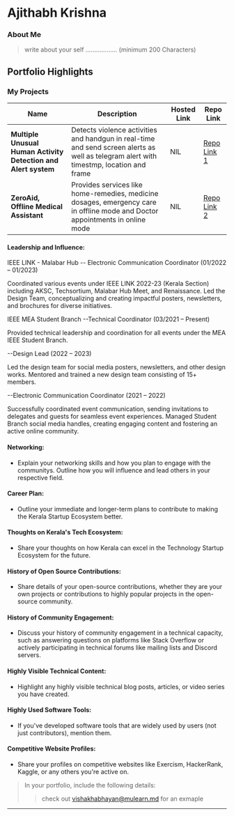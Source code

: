 # Ajithabh Krishna

### About Me

> write about your self .................. (minimum 200 Characters)


## Portfolio Highlights

### My Projects

| Name                | Description                                                               | Hosted Link                              | Repo Link                                                      |
|---------------------|---------------------------------------------------------------------------|------------------------------------------|----------------------------------------------------------------|
| **Multiple Unusual Human Activity Detection and Alert system**  | Detects violence activities and handgun in real-time and send screen alerts as well as telegram alert with timestmp, location and frame                                              | NIL   | [Repo Link 1](https://github.com/ajithabhk/finalproject)             |
| **ZeroAid, Offline Medical Assistant**  | Provides services like home-remedies, medicine dosages, emergency care in offline mode and Doctor appointments in online mode                                             | NIL    | [Repo Link 2](https://github.com/ajithabhk/ZeroAid)             |

#### Leadership and Influence:

IEEE LINK - Malabar Hub
-- Electronic Communication Coordinator (01/2022 – 01/2023)

Coordinated various events under IEEE LINK 2022-23 (Kerala Section) including AKSC, Techsortium, Malabar Hub Meet, and Renaissance.
Led the Design Team, conceptualizing and creating impactful posters, newsletters, and brochures for diverse initiatives.

IEEE MEA Student Branch
--Technical Coordinator (03/2021 – Present)

Provided technical leadership and coordination for all events under the MEA IEEE Student Branch.

--Design Lead (2022 – 2023)

Led the design team for social media posters, newsletters, and other design works.
Mentored and trained a new design team consisting of 15+ members.

--Electronic Communication Coordinator (2021 – 2022)

Successfully coordinated event communication, sending invitations to delegates and guests for seamless event experiences.
Managed Student Branch social media handles, creating engaging content and fostering an active online community.

#### Networking:

- Explain your networking skills and how you plan to engage with the communitys. Outline how you will influence and lead others in your respective field.

#### Career Plan:

- Outline your immediate and longer-term plans to contribute to making the Kerala Startup Ecosystem better.

#### Thoughts on Kerala's Tech Ecosystem:

- Share your thoughts on how Kerala can excel in the Technology Startup Ecosystem for the future.

#### History of Open Source Contributions:

- Share details of your open-source contributions, whether they are your own projects or contributions to highly popular projects in the open-source community.

#### History of Community Engagement:

-  Discuss your history of community engagement in a technical capacity, such as answering questions on platforms like Stack Overflow or actively participating in technical forums like mailing lists and Discord servers.

#### Highly Visible Technical Content:

- Highlight any highly visible technical blog posts, articles, or video series you have created.

#### Highly Used Software Tools:

- If you've developed software tools that are widely used by users (not just contributors), mention them.

#### Competitive Website Profiles:

- Share your profiles on competitive websites like Exercism, HackerRank, Kaggle, or any others you're active on.



> In your portfolio, include the following details:
>> check out [vishakhabhayan@mulearn.md](./profiles/vishakhabhayan@mulearn.md) for an exmaple

---

